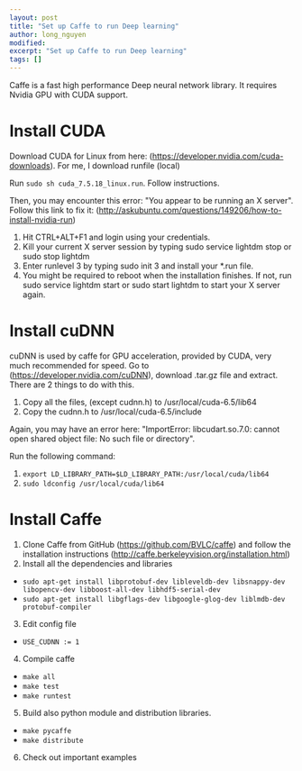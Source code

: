 ```yaml
---
layout: post
title: "Set up Caffe to run Deep learning"
author: long_nguyen
modified:
excerpt: "Set up Caffe to run Deep learning"
tags: []
---
```

Caffe is a fast high performance Deep neural network library. It requires Nvidia GPU with CUDA support. 

# Install CUDA
Download CUDA for Linux from here:
(https://developer.nvidia.com/cuda-downloads). For me, I download runfile (local)

Run `sudo sh cuda_7.5.18_linux.run`. Follow instructions.

Then, you may encounter this error: "You appear to be running an X server".
Follow this link to fix it: (http://askubuntu.com/questions/149206/how-to-install-nvidia-run)

1. Hit CTRL+ALT+F1 and login using your credentials.
2. Kill your current X server session by typing sudo service lightdm stop or sudo stop lightdm
3. Enter runlevel 3 by typing sudo init 3 and install your *.run file.
4. You might be required to reboot when the installation finishes. If not, run sudo service lightdm start or sudo start lightdm to start your X server again.

# Install cuDNN

cuDNN is used by caffe for GPU acceleration, provided by CUDA, very much recommended for speed. Go to (https://developer.nvidia.com/cuDNN), download .tar.gz file and extract.
There are 2 things to do with this.

1. Copy all the files, (except cudnn.h) to /usr/local/cuda-6.5/lib64
2. Copy the cudnn.h to /usr/local/cuda-6.5/include

Again, you may have an error here: "ImportError: libcudart.so.7.0: cannot open shared object file: No such file or directory".

Run the following command:

1. `export LD_LIBRARY_PATH=$LD_LIBRARY_PATH:/usr/local/cuda/lib64`
2. `sudo ldconfig /usr/local/cuda/lib64`

# Install Caffe
1. Clone Caffe from GitHub (https://github.com/BVLC/caffe) and follow the installation instructions (http://caffe.berkeleyvision.org/installation.html)
2. Install all the dependencies and libraries
- `sudo apt-get install libprotobuf-dev libleveldb-dev libsnappy-dev libopencv-dev libboost-all-dev libhdf5-serial-dev`
- `sudo apt-get install libgflags-dev libgoogle-glog-dev liblmdb-dev protobuf-compiler`
3. Edit config file
- `USE_CUDNN := 1`
4. Compile caffe
- `make all`
- `make test`
- `make runtest`
5. Build also python module and distribution libraries.
- `make pycaffe`
- `make distribute`
6. Check out important examples




